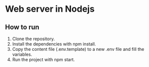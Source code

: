 # Web server in Nodejs

## How to run

1. Clone the repository.
2. Install the dependencies with npm install.
3. Copy the content file (.env.template) to a new .env file and fill the variables.
4. Run the project with npm start.